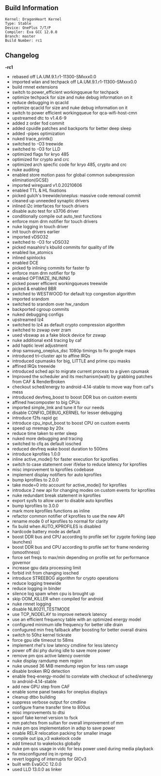 ## Build Information
```
Kernel: DragonHeart Kernel
Type: Stable
Device: OnePlus 7/T/P
Compiler: Eva GCC 12.0.0
Branch: master
Build Number: rc1
```
## Changelog
**-rc1**

* rebased off LA.UM.9.1.r1-11300-SMxxx0.0
* imported wlan and techpack off LA.UM.9.1.r1-11300-SMxxx0.0
* build rmnet extensions
* switch to power_efficient workingqueue for techpack
* optimize techpack for size and nuke debug information on it
* reduce debugging in qcacld
* optimize qcacld for size and nuke debug information on it
* switch to power efficient workingqueue for qca-wifi-host-cmn
* upstreamed dtc to v1.4.6-9
* added z order fod commit
* added cpuidle patches and backports for better deep sleep
* added -pipes optimization
* nuked trace_printk()
* switched to -O3 treewide
* switched to -O3 for LLD
* optimized flags for kryo 485
* optimized for crypto and crc
* optimized arch specfic code for kryo 485, crypto and crc
* nuke auditing
* enabled store motion pass for global common subexpression elimination(GCSE)
* imported wireguard  v1.0.20210606
* enabled TTL & HL fixations
* picked gulch's treewide/oneplus: massive code removal commit
* cleaned up unneeded synaptic drivers
* inlined i2c interfaces for touch drivers
* disable auto test for s3706 driver
* conditionally compile out auto_test functions
* enforce msm drm notifier for touch drivers
* nuke logging in touch driver
* init touch drivers earlier
* imported vDSO32
* switched to -O3 for vDSO32
* picked masahiro's kbuild commits for quality of life
* enabled lse_atomics
* inlined spinlocks
* enabled DCE
* picked fp inlining commits for faster fp
* enforce msm drm notifier for fp
* enabled OPTIMIZE_INLINING
* picked power efficient workingqueues treewide
* picked & enabled BBR
* switched to WESTWOOD for default tcp congestion algorithm
* imported srandom
* switched to srandom over hw_random
* backported cgroup commits
* nuked debugging configs
* upstreamed lz4
* switched to lz4 as default crypto compression algorithm
* switched to zswap over zram
* used vbswap as a fake block device for zswap
* nuke additional ext4 tracing by caf
* add haptic level adjustment
* drop samsung_oneplus_dsc 1080p timings to fix google maps
* introduced tri-cluster api to affine IRQs
* introduced cpumasks for big, LITTLE and prime cpu masks
* affined IRQs treewide
* introduced sched api to migrate current process to a given cpumask
* Improved the scheduler and its mechanism(walt) by grabbing patches from CAF & RenderBroken
* checkout sched/energy to android-4.14-stable to move way from caf's mess
* introduced devfreq_boost to boost DDR bus on custom events
* affined hwcomposter to big CPUs
* imported simple_lmk and tune it for our needs
* disable CONFIG_DEBUG_KERNEL for lesser debugging
* introduce f2fs rapid gc 
* introduce cpu_input_boost to boost CPU on custom events
* speed up mremap by 20x 
* reduce time taken to enter sleep
* nuked more debugging and tracing
* switched to cfq as default iosched
* reduced devfreq wake boost duration to 500ms
* introduce kprofiles 1.0.0
* inline active_mode() for faster execution for kprofiles
* switch to case statement over if/else to reduce latency for kprofiles
* misc improvement to kprofiles codebase
* implement display notifiers for auto kprofiles
* bump kprofiles to 2.0.0
* take mode=0 into account for active_mode() for kprofiles
* introduce 2 new api for changing modes on custom events for kprofiles
* nuke redundant break statement in kprofiles
* export sysfs to allow user to disable auto kprofiles
* bump kprofiles to 3.0.0
* mark more kprofiles functions as inline
* refactor common notifier of kprofiles to use the new API
* rename mode 0 of kprofiles to normal for clarity
* fix build when AUTO_KPROFILES is disabled
* hardcode battery mode as default
* boost DDR bus and CPU according to profile set for zygote forking (app launches)
* boost DDR bus and CPU according to profile set for frame rendering (smoothness)
* force set freqs to max/min depending on profile set for performance governor
* increase gpu data processing limit
* forbid init from changing iosched
* introduce STREEBOG algorithm for crypto operations
* reduce logging treewide
* reduce logging in binder
* silence log spam when cpu is brought up
* skip OOM_KILLER when compiled for android
* nuke rmnet logging
* disable NL80211_TESTMODE
* use TCP_NODELAY to improve network latency
* use an efficient frequency table with an optimized energy model
* configured minimum idle frequency for better idle drain
* confugured min freq fallback after boosting for better overall drains
* switch to 50hz kernel tickrate
* force gpu idle timeout to 58ms
* implement rhel's low latency cmdline for less latency
* power off dsi phy during idle to save more power
* remove pm qos active latency override
* nuke display ramdump mem region
* nuke unused 36 MiB memdump region for less ram usage
* disable broken IRQ detection
* enable freq-energy-model to correlate with checkout of sched/energy to android-4.14-stable
* add new GPU step from CAF
* enable some panel tweaks for oneplus displays
* cleanup dtbo building
* suppress verbose output for cmdline
* configure frame transfer time to 800us
* misc improvements to dtsi
* spoof fake kernel version to fsck
* mm patches from sultan for overall improvement of mm
* nuke pm qos implementation in adsp to save power
* enable RELR relocation packing for smaller image
* compile out ipa_v3 wakelock code
* add timeout to wakelocks globally
* nuke pm qos usage in vidc for less power used during media playback
* fix misconfigured irq in rpmsg
* revert logging of interrupts for GICv3
* built with EvaGCC 12.0.0
* used LLD 13.0.0 as linker
